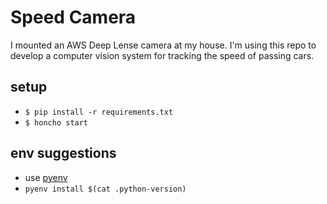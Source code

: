 # Speed Camera

I mounted an AWS Deep Lense camera at my house. I'm using this repo to develop a computer vision system for tracking the speed of passing cars.

## setup
 * `$ pip install -r requirements.txt`
 * `$ honcho start`

## env suggestions
 * use [pyenv](https://github.com/pyenv/pyenv)
 * `pyenv install $(cat .python-version)`
